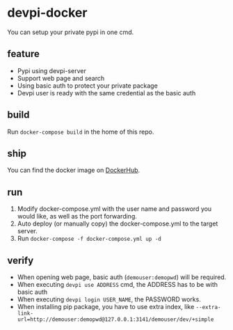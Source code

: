 # devpi-docker
You can setup your private pypi in one cmd.

## feature
- Pypi using devpi-server
- Support web page and search
- Using basic auth to protect your private package
- Devpi user is ready with the same credential as the basic auth


## build
Run `docker-compose build` in the home of this repo.

## ship
You can find the docker image on [DockerHub](https://hub.docker.com/r/wushaobo/devpi-server/).

## run
1. Modify docker-compose.yml with the user name and password you would like, as well as the port forwarding.
2. Auto deploy (or manually copy) the docker-compose.yml to the target server.
3. Run `docker-compose -f docker-compose.yml up -d`

## verify
- When opening web page, basic auth (`demouser:demopwd`) will be required.
- When executing `devpi use ADDRESS` cmd, the ADDRESS has to be with basic auth
- When executing `devpi login USER_NAME`, the PASSWORD works.
- When installing pip package, you have to use extra index, like `--extra-link-url=http://demouser:demopwd@127.0.0.1:3141/demouser/dev/+simple`
